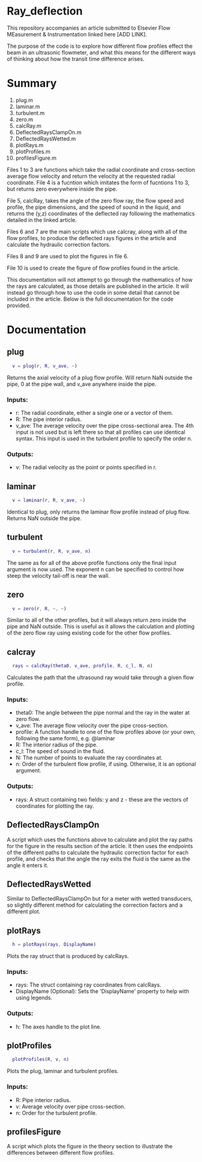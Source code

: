 # Ray_deflection

This repository accompanies an article submitted to Elsevier Flow MEasurement & Instrumentation linked here [ADD LINK].

The purpose of the code is to explore how different flow profiles effect the beam in an ultrasonic flowmeter, and what this means for the different ways of thinking about how the transit time difference arises.

# Summary

1. plug.m
2. laminar.m
3. turbulent.m
4. zero.m
5. calcRay.m
6. DeflectedRaysClampOn.m
7. DeflectedRaysWetted.m
8. plotRays.m
9. plotProfiles.m
10. profilesFigure.m

Files 1 to 3 are functions which take the radial coordinate and cross-section average flow velocity and return the velocity at the requested radial coordinate. File 4 is a fucntion which imitates the form of fucntions 1 to 3, but returns zero everywhere inside the pipe. 

File 5, calcRay, takes the angle of the zero flow ray, the flow speed and profile, the pipe dimensions, and the speed of sound in the liquid, and returns the (y,z) coordinates of the deflected ray following the mathematics detailed in the linked article. 

Files 6 and 7 are the main scripts which use calcray, along with all of the flow profiles, to produce the deflected rays figures in the article and calculate the hydraulic correction factors. 

Files 8 and 9 are used to plot the figures in file 6.

File 10 is used to create the figure of flow profiles found in the article.

This documentation will not attempt to go through the mathematics of how the rays are calculated, as those details are published in the article. It will instead go through how to use the code in some detail that cannot be included in the article. Below is the full documentation for the code provided.

# Documentation

## plug

```MATLAB
  v = plug(r, R, v_ave, ~)
```

Returns the axial velocity of a plug flow profile. Will return NaN outside the pipe, 0 at the pipe wall, and v_ave anywhere inside the pipe.

### Inputs:
- r: The radial coordinate, either a single one or a vector of them.
- R: The pipe interior radius.
- v_ave: The average velocity over the pipe cross-sectional area.
The 4th input is not used but is left there so that all profiles can use identical syntax. This input is used in the turbulent profile to specify the order n.

### Outputs:
- v: The radial velocity as the point or points specified in r.

## laminar

```MATLAB
  v = laminar(r, R, v_ave, ~)
```

Identical to plug, only returns the laminar flow profile instead of plug flow. Returns NaN outside the pipe.

## turbulent

```MATLAB
  v = turbulent(r, R, v_ave, n)
```

The same as for all of the above profile functions only the final input argument is now used. The exponent n can be specified to control how steep the velocity tail-off is near the wall. 

## zero

```MATLAB
  v = zero(r, R, ~, ~)
```

Similar to all of the other profiles, but it will always return zero inside the pipe and NaN outside. This is useful as it allows the calculation and plotting of the zero flow ray using existing code for the other flow profiles.

## calcray

```MATLAB
  rays = calcRay(theta0, v_ave, profile, R, c_l, N, n)
```

Calculates the path that the ultrasound ray would take through a given flow profile.

### Inputs: 
- theta0: The angle between the pipe normal and the ray in the water at zero flow.
- v_ave: The average flow velocity over the pipe cross-section.
- profile: A function handle to one of the flow profiles above (or your own, following the same form), e.g. @laminar
- R: The interior radius of the pipe.
- c_l: The speed of sound in the fluid.
- N: The number of points to evaluate the ray coordinates at.
- n: Order of the turbulent flow profile, if using. Otherwise, it is an optional argument.

### Outputs:
- rays: A struct containing two fields: y and z - these are the vectors of coordinates for plotting the ray.

## DeflectedRaysClampOn

A script which uses the functions above to calculate and plot the ray paths for the figure in the results section of the article. It then uses the endpoints of the different paths to calculate the hydraulic correction factor for 
each profile, and checks that the angle the ray exits the fluid is the same as the angle it enters it.

## DeflectedRaysWetted

Similar to DeflectedRaysClampOn but for a meter with wetted transducers, so slightly different method for calculating the correction factors and a different plot.

## plotRays

```MATLAB
  h = plotRays(rays, DisplayName)
```

Plots the ray struct that is produced by calcRays.

### Inputs:
- rays: The struct containing ray coordinates from calcRays.
- DisplayName (Optional): Sets the 'DisplayName' property to help with using legends.

### Outputs:
- h: The axes handle to the plot line.

## plotProfiles

```MATLAB
  plotProfiles(R, v, n)
```

Plots the plug, laminar and turbulent profiles.

### Inputs:
- R: Pipe interior radius.
- v: Average velocity over pipe cross-section.
- n: Order for the turbulent profile.

## profilesFigure

A script which plots the figure in the theory section to illustrate the differences between different flow profiles. 
